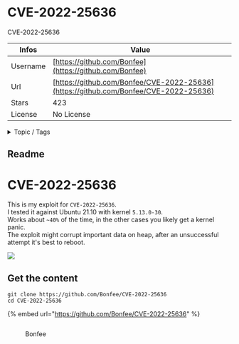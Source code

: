 # CVE-2022-25636

CVE-2022-25636

| Infos    | Value                                                              |
| -------- | -------------------------------------------------------------------|
| Username | [https://github.com/Bonfee](https://github.com/Bonfee) |
| Url      | [https://github.com/Bonfee/CVE-2022-25636](https://github.com/Bonfee/CVE-2022-25636)                                               |
| Stars    | 423                                                          |
| License  | No License                                                        |

<details>

<summary>Topic / Tags</summary>



</details>

## Readme

# CVE-2022-25636
This is my exploit for `CVE-2022-25636`.  
I tested it against Ubuntu 21.10 with kernel `5.13.0-30`.  
Works about `~40%` of the time, in the other cases you likely get a kernel panic.  
The exploit might corrupt important data on heap, after an unsuccessful attempt it's best to reboot.  

![](./poc.png)



## Get the content

```
git clone https://github.com/Bonfee/CVE-2022-25636
cd CVE-2022-25636
```

{% embed url="https://github.com/Bonfee/CVE-2022-25636" %}

<figure><img src="https://avatars.githubusercontent.com/u/53857102?v=4" alt=""><figcaption><p>Bonfee</p></figcaption></figure>
